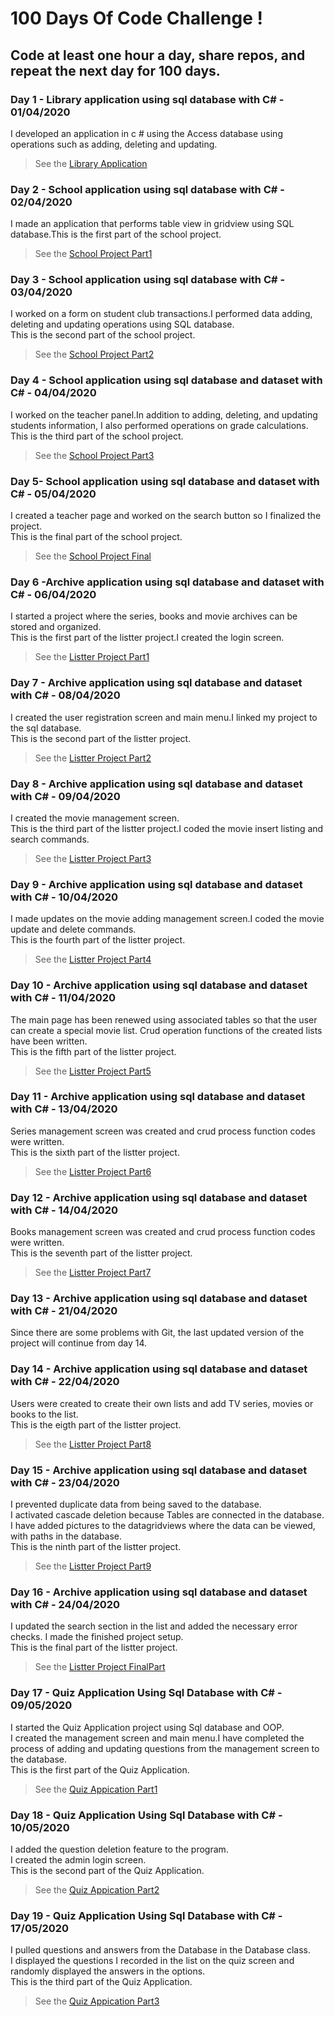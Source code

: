 # 100 Days Of Code Challenge !
## Code at least one hour a day, share repos, and repeat the next day for 100 days.
### Day 1 - Library application using sql database with C# - 01/04/2020
I developed an application in c # using the Access database using operations such as adding, deleting and updating.<br/>
> See the [Library Application](https://github.com/edacaam/100DaysOfCode-CSharp/tree/master/Day1)

### Day 2 - School application using sql database with C# - 02/04/2020
I made an application that performs table view in gridview using SQL database.This is the first part of the school project.<br/>
> See the [School Project Part1](https://github.com/edacaam/100DaysOfCode-CSharp/tree/master/Day2)

### Day 3 - School application using sql database with C# - 03/04/2020
I worked on a form on student club transactions.I performed data adding, deleting and updating operations using SQL database.<br/>
This is the second part of the school project.<br/>
> See the [School Project Part2](https://github.com/edacaam/100DaysOfCode-CSharp/tree/master/Day3)

### Day 4 - School application using sql database and dataset with C# - 04/04/2020
I worked on the teacher panel.In addition to adding, deleting, and updating students information, I also performed operations on grade calculations.<br/>
This is the third  part of the school project.<br/>
> See the [School Project Part3](https://github.com/edacaam/100DaysOfCode-CSharp/tree/master/Day4)

### Day 5- School application using sql database and dataset with C# - 05/04/2020
I created a teacher page and worked on the search button so I finalized the project.<br/>
This is the final part of the school project.<br/>
> See the [School Project Final](https://github.com/edacaam/100DaysOfCode-CSharp/tree/master/Day5)

### Day 6 -Archive application using sql database and dataset with C# - 06/04/2020
I started a project where the series, books and movie archives can be stored and organized.<br/>
This is the first  part of the listter project.I created the login screen.<br/>
> See the [Listter Project Part1](https://github.com/edacaam/100DaysOfCode-CSharp/tree/master/Day6)

### Day 7 - Archive application using sql database and dataset with C# - 08/04/2020
I created the user registration screen and main menu.I linked my project to the sql database.<br/>
This is the second  part of the listter project.<br/>
> See the [Listter Project Part2](https://github.com/edacaam/100DaysOfCode-CSharp/tree/master/Day7)

### Day 8 - Archive application using sql database and dataset with C# - 09/04/2020
I created the movie management screen.<br/>
This is the third  part of the listter project.I coded the movie insert listing and search commands.<br/>
> See the [Listter Project Part3](https://github.com/edacaam/100DaysOfCode-CSharp/tree/master/Day8)
 
### Day 9 - Archive application using sql database and dataset with C# - 10/04/2020
I made updates on the movie adding management screen.I coded the movie update and delete commands.<br/>
This is the fourth  part of the listter project.<br/>
> See the [Listter Project Part4](https://github.com/edacaam/100DaysOfCode-CSharp/tree/master/Day9)

### Day 10 - Archive application using sql database and dataset with C# - 11/04/2020
The main page has been renewed using associated tables so that the user can create a special movie list. Crud operation functions of the created lists have been written.<br/>
This is the fifth  part of the listter project.<br/>
> See the [Listter Project Part5](https://github.com/edacaam/100DaysOfCode-CSharp/tree/master/Day10)

### Day 11 - Archive application using sql database and dataset with C# - 13/04/2020
Series management screen was created and crud process function codes were written.<br/>
This is the sixth  part of the listter project.<br/>
> See the [Listter Project Part6](https://github.com/edacaam/100DaysOfCode-CSharp/tree/master/Day11)<br/>

### Day 12 - Archive application using sql database and dataset with C# - 14/04/2020
Books management screen was created and crud process function codes were written.<br/>
This is the seventh part of the listter project.<br/>
> See the [Listter Project Part7](https://github.com/edacaam/100DaysOfCode-CSharp/tree/master/Day12)<br/>

### Day 13 - Archive application using sql database and dataset with C# - 21/04/2020
Since there are some problems with Git, the last updated version of the project will continue from day 14.

### Day 14 - Archive application using sql database and dataset with C# - 22/04/2020
Users were created to create their own lists and add TV series, movies or books to the list.<br/>
This is the eigth part of the listter project.<br/>
> See the [Listter Project Part8](https://github.com/edacaam/100DaysOfCode-CSharp/tree/master/Day14)

### Day 15 - Archive application using sql database and dataset with C# - 23/04/2020
I prevented duplicate data from being saved to the database.<br/>
I activated cascade deletion because Tables are connected in the database.<br/>
I have added pictures to the datagridviews where the data can be viewed, with paths in the database.<br/>
This is the ninth part of the listter project.<br/>
> See the [Listter Project Part9](https://github.com/edacaam/100DaysOfCode-CSharp/tree/master/Day15)

### Day 16 - Archive application using sql database and dataset with C# - 24/04/2020
I updated the search section in the list and added the necessary error checks. I made the finished project setup.<br/>
This is the final part of the listter project.<br/>
> See the [Listter Project FinalPart](https://github.com/edacaam/100DaysOfCode-CSharp/tree/master/Day16)

### Day 17 - Quiz Application Using Sql Database with C# - 09/05/2020
I started the Quiz Application project using Sql database and OOP.<br/>
I created the management screen and main menu.I have completed the process of adding and updating questions from the management screen to the database.<br/>
This is the first part of the Quiz Application.<br/>
> See the [Quiz Appication Part1](https://github.com/edacaam/100DaysOfCode-CSharp/tree/master/Day17)

### Day 18 - Quiz Application Using Sql Database with C# - 10/05/2020
I added the question deletion feature to the program.<br/>
I created the admin login screen.<br/>
This is the second part of the Quiz Application.<br/>
> See the [Quiz Appication Part2](https://github.com/edacaam/100DaysOfCode-CSharp/tree/master/Day18)

### Day 19 - Quiz Application Using Sql Database with C# - 17/05/2020
I pulled questions and answers from the Database in the Database class.<br/>
I displayed the questions I recorded in the list on the quiz screen and randomly displayed the answers in the options.<br/>
This is the third part of the Quiz Application.<br/>
> See the [Quiz Appication Part3](https://github.com/edacaam/100DaysOfCode-CSharp/tree/master/Day19)
  
